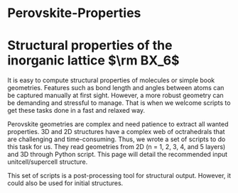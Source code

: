 # Perovskite-Properties


# Structural properties of the inorganic lattice $\rm BX_6$ 

It is easy to compute structural properties of molecules or simple book geometries. Features such as bond length and angles between atoms can be captured manually at first sight. However, a more robust geometry can be demanding and stressful to manage. That is when we welcome scripts to get these tasks done in a fast and relaxed way.

Perovskite geometries are complex and need patience to extract all wanted properties. 3D and 2D structures have a complex web of octrahedrals that are challenging and time-consuming. Thus, we wrote a set of scripts to do this task for us. They read geometries from 2D (n = 1, 2, 3, 4, and 5 layers) and 3D through Python script. This page will detail the recommended input unitcell/supercell structure.

This set of scripts is a post-processing tool for structural output. However, it could also be used for initial structures.

